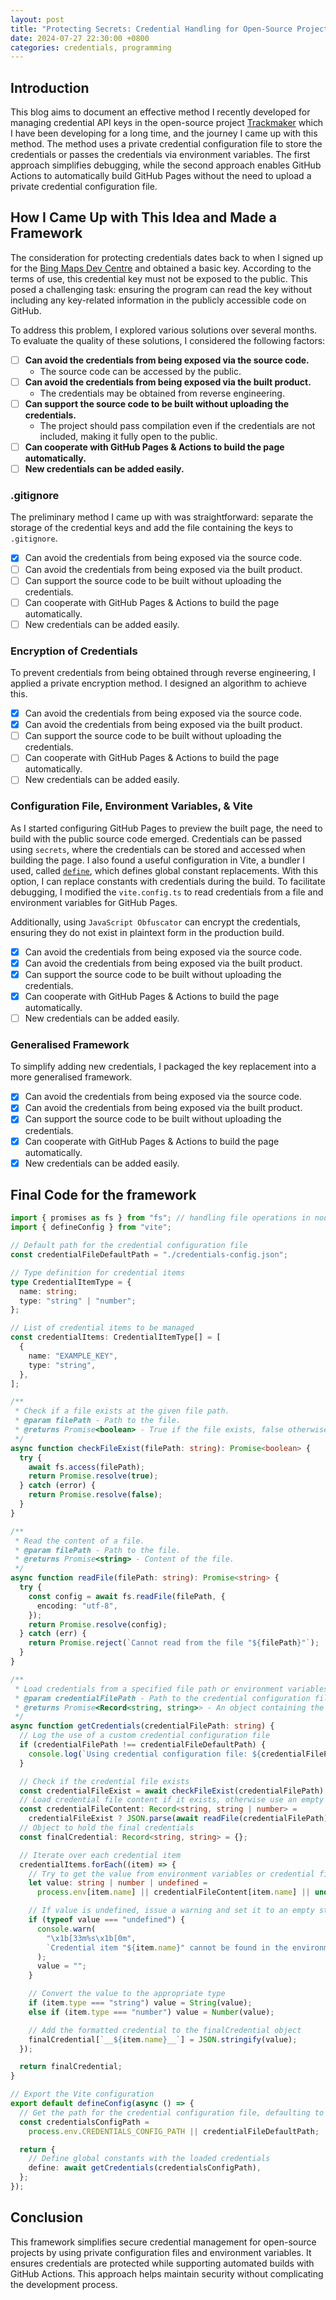 ```yaml
---
layout: post
title: "Protecting Secrets: Credential Handling for Open-Source Projects"
date: 2024-07-27 22:30:00 +0800
categories: credentials, programming
---
```


## Introduction

This blog aims to document an effective method I recently developed for managing credential API keys in the open-source project [Trackmaker](https://github.com/Anson2251/trackmaker) which I have been developing for a long time, and the journey I came up with this method. The method uses a private credential configuration file to store the credentials or passes the credentials via environment variables. The first approach simplifies debugging, while the second approach enables GitHub Actions to automatically build GitHub Pages without the need to upload a private credential configuration file.

## How I Came Up with This Idea and Made a Framework

The consideration for protecting credentials dates back to when I signed up for the [Bing Maps Dev Centre](https://www.bingmapsportal.com/) and obtained a basic key. According to the terms of use, this credential key must not be exposed to the public. This posed a challenging task: ensuring the program can read the key without including any key-related information in the publicly accessible code on GitHub.

To address this problem, I explored various solutions over several months. To evaluate the quality of these solutions, I considered the following factors:

- [ ] **Can avoid the credentials from being exposed via the source code.**
  - The source code can be accessed by the public.
- [ ] **Can avoid the credentials from being exposed via the built product.**
  - The credentials may be obtained from reverse engineering.
- [ ] **Can support the source code to be built without uploading the credentials.**
  - The project should pass compilation even if the credentials are not included, making it fully open to the public.
- [ ] **Can cooperate with GitHub Pages & Actions to build the page automatically.**
- [ ] **New credentials can be added easily.**

### .gitignore

The preliminary method I came up with was straightforward: separate the storage of the credential keys and add the file containing the keys to `.gitignore`.

- [x] Can avoid the credentials from being exposed via the source code.
- [ ] Can avoid the credentials from being exposed via the built product.
- [ ] Can support the source code to be built without uploading the credentials.
- [ ] Can cooperate with GitHub Pages & Actions to build the page automatically.
- [ ] New credentials can be added easily.

### Encryption of Credentials

To prevent credentials from being obtained through reverse engineering, I applied a private encryption method. I designed an algorithm to achieve this.

- [x] Can avoid the credentials from being exposed via the source code.
- [x] Can avoid the credentials from being exposed via the built product.
- [ ] Can support the source code to be built without uploading the credentials.
- [ ] Can cooperate with GitHub Pages & Actions to build the page automatically.
- [ ] New credentials can be added easily.

### Configuration File, Environment Variables, & Vite

As I started configuring GitHub Pages to preview the built page, the need to build with the public source code emerged. Credentials can be passed using `secrets`, where the credentials can be stored and accessed when building the page. I also found a useful configuration in Vite, a bundler I used, called [`define`](https://vitejs.dev/config/shared-options.html#define), which defines global constant replacements. With this option, I can replace constants with credentials during the build. To facilitate debugging, I modified the `vite.config.ts` to read credentials from a file and environment variables for GitHub Pages.

Additionally, using `JavaScript Obfuscator` can encrypt the credentials, ensuring they do not exist in plaintext form in the production build.

- [x] Can avoid the credentials from being exposed via the source code.
- [x] Can avoid the credentials from being exposed via the built product.
- [x] Can support the source code to be built without uploading the credentials.
- [x] Can cooperate with GitHub Pages & Actions to build the page automatically.
- [ ] New credentials can be added easily.

### Generalised Framework

To simplify adding new credentials, I packaged the key replacement into a more generalised framework.

- [x] Can avoid the credentials from being exposed via the source code.
- [x] Can avoid the credentials from being exposed via the built product.
- [x] Can support the source code to be built without uploading the credentials.
- [x] Can cooperate with GitHub Pages & Actions to build the page automatically.
- [x] New credentials can be added easily.

## Final Code for the framework

```typescript
import { promises as fs } from "fs"; // handling file operations in node
import { defineConfig } from "vite";

// Default path for the credential configuration file
const credentialFileDefaultPath = "./credentials-config.json";

// Type definition for credential items
type CredentialItemType = {
  name: string;
  type: "string" | "number";
};

// List of credential items to be managed
const credentialItems: CredentialItemType[] = [
  {
    name: "EXAMPLE_KEY",
    type: "string",
  },
];

/**
 * Check if a file exists at the given file path.
 * @param filePath - Path to the file.
 * @returns Promise<boolean> - True if the file exists, false otherwise.
 */
async function checkFileExist(filePath: string): Promise<boolean> {
  try {
    await fs.access(filePath);
    return Promise.resolve(true);
  } catch (error) {
    return Promise.resolve(false);
  }
}

/**
 * Read the content of a file.
 * @param filePath - Path to the file.
 * @returns Promise<string> - Content of the file.
 */
async function readFile(filePath: string): Promise<string> {
  try {
    const config = await fs.readFile(filePath, {
      encoding: "utf-8",
    });
    return Promise.resolve(config);
  } catch (err) {
    return Promise.reject(`Cannot read from the file "${filePath}"`);
  }
}

/**
 * Load credentials from a specified file path or environment variables.
 * @param credentialFilePath - Path to the credential configuration file.
 * @returns Promise<Record<string, string>> - An object containing the final credentials.
 */
async function getCredentials(credentialFilePath: string) {
  // Log the use of a custom credential configuration file
  if (credentialFilePath !== credentialFileDefaultPath) {
    console.log(`Using credential configuration file: ${credentialFilePath}`);
  }

  // Check if the credential file exists
  const credentialFileExist = await checkFileExist(credentialFilePath);
  // Load credential file content if it exists, otherwise use an empty object
  const credentialFileContent: Record<string, string | number> =
    credentialFileExist ? JSON.parse(await readFile(credentialFilePath)) : {};
  // Object to hold the final credentials
  const finalCredential: Record<string, string> = {};

  // Iterate over each credential item
  credentialItems.forEach((item) => {
    // Try to get the value from environment variables or credential file content
    let value: string | number | undefined =
      process.env[item.name] || credentialFileContent[item.name] || undefined;

    // If value is undefined, issue a warning and set it to an empty string
    if (typeof value === "undefined") {
      console.warn(
        "\x1b[33m%s\x1b[0m",
        `Credential item "${item.name}" cannot be found in the environment or the "${credentialFilePath}"`
      );
      value = "";
    }

    // Convert the value to the appropriate type
    if (item.type === "string") value = String(value);
    else if (item.type === "number") value = Number(value);

    // Add the formatted credential to the finalCredential object
    finalCredential[`__${item.name}__`] = JSON.stringify(value);
  });

  return finalCredential;
}

// Export the Vite configuration
export default defineConfig(async () => {
  // Get the path for the credential configuration file, defaulting to the specified default path
  const credentialsConfigPath =
    process.env.CREDENTIALS_CONFIG_PATH || credentialFileDefaultPath;

  return {
    // Define global constants with the loaded credentials
    define: await getCredentials(credentialsConfigPath),
  };
});
```

## Conclusion

This framework simplifies secure credential management for open-source projects by using private configuration files and environment variables. It ensures credentials are protected while supporting automated builds with GitHub Actions. This approach helps maintain security without complicating the development process.
